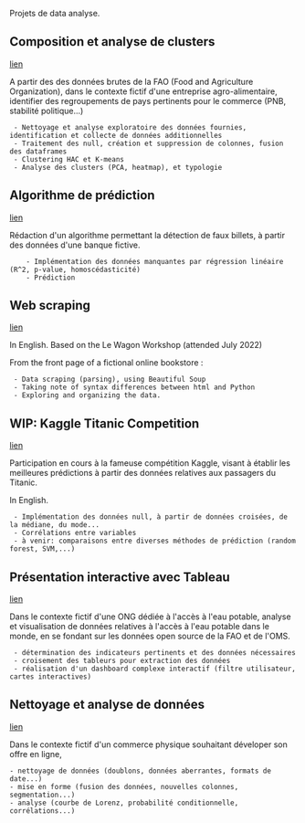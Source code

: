 Projets de data analyse.

## Composition et analyse de clusters
[lien](https://github.com/OliviaVolpi/data_analysis/blob/main/Projet%209.ipynb)
 

A partir des des données brutes de la FAO (Food and Agriculture Organization), 
dans le contexte fictif d'une entreprise agro-alimentaire, identifier des regroupements de  pays pertinents pour le commerce (PNB, stabilité politique...)

     - Nettoyage et analyse exploratoire des données fournies, identification et collecte de données additionnelles
     - Traitement des null, création et suppression de colonnes, fusion des dataframes  
     - Clustering HAC et K-means
     - Analyse des clusters (PCA, heatmap), et typologie
     

## Algorithme de prédiction
[lien](https://github.com/OliviaVolpi/data_analysis/blob/main/Projet%2010.ipynb)


Rédaction d'un algorithme permettant la détection de faux billets, à partir des données d'une banque fictive. 

        - Implémentation des données manquantes par régression linéaire (R^2, p-value, homoscédasticité)
        - Prédiction
        

## Web scraping
[lien](https://github.com/OliviaVolpi/data_analysis/blob/main/Web%20Scraping%20_%20%20Le%20Wagon%20Workshop.ipynb)

In English. Based on the Le Wagon Workshop (attended July 2022)

From the front page of a fictional online bookstore : 

     - Data scraping (parsing), using Beautiful Soup
     - Taking note of syntax differences between html and Python  
     - Exploring and organizing the data.
           
## WIP: Kaggle Titanic Competition
[lien](https://github.com/OliviaVolpi/data_analysis/blob/main/wip-titanic-project.ipynb)



Participation en cours à la fameuse compétition Kaggle, visant à établir les meilleures 
prédictions à partir des données relatives aux passagers du Titanic. 

In English. 

     - Implémentation des données null, à partir de données croisées, de la médiane, du mode...
     - Corrélations entre variables
     - à venir: comparaisons entre diverses méthodes de prédiction (random forest, SVM,...)
     
     
## Présentation interactive avec Tableau
[lien](https://github.com/OliviaVolpi/data_analysis/blob/main/Présentation%20interactive%20avec%20Tableau.ipynb)

Dans le contexte fictif d'une ONG dédiée à l'accès à l'eau potable, analyse et visualisation de données relatives à l'accès à l'eau potable dans le monde,
en se fondant sur les données open source de la FAO et de l'OMS. 

     - détermination des indicateurs pertinents et des données nécessaires
     - croisement des tableurs pour extraction des données
     - réalisation d'un dashboard complexe interactif (filtre utilisateur, cartes interactives)
   

## Nettoyage et analyse de données
[lien](https://github.com/OliviaVolpi/data_analysis/blob/main/Nettoyage%20et%20analyse%20de%20données.ipynb)

Dans le contexte fictif d'un commerce physique souhaitant déveloper son offre en ligne, 

    - nettoyage de données (doublons, données aberrantes, formats de date...)
    - mise en forme (fusion des données, nouvelles colonnes, segmentation...)
    - analyse (courbe de Lorenz, probabilité conditionnelle, corrélations...)


